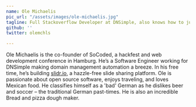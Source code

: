 ```yaml
---
name: Ole Michaelis
pic_url: "/assets/images/ole-michaelis.jpg"
tagline: Full Stackoverflow Developer at DNSimple, also knows how to juggle
github: ''
twitter: olemchls

---
```

Ole Michaelis is the co-founder of SoCoded, a hackfest and web development conference in Hamburg. He’s a Software Engineer working for DNSimple making domain management automation a breeze. In his free time, he’s building [slidr.io](http://slidr.io/), a hazzle-free slide sharing platform. Ole is passionate about open source software, enjoys traveling, and loves Mexican food. He classifies himself as a 'bad' German as he dislikes beer and soccer – the traditional German past-times. He is also an incredible Bread and pizza dough maker.